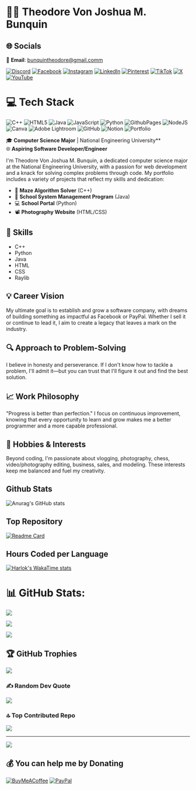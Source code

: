 # 👨‍💻 Theodore Von Joshua M. Bunquin  
## 🌐 Socials
📩 **Email**: bunquintheodore@gmail.comm

[![Discord](https://img.shields.io/badge/Discord-%237289DA.svg?logo=discord&logoColor=white)](https://discord.gg/https://discord.gg/w7AajRnvPx) [![Facebook](https://img.shields.io/badge/Facebook-%231877F2.svg?logo=Facebook&logoColor=white)](https://www.facebook.com/theodore.bunquin.7) [![Instagram](https://img.shields.io/badge/Instagram-%23E4405F.svg?logo=Instagram&logoColor=white)](https://instagram.com/theodorebunquin) [![LinkedIn](https://img.shields.io/badge/LinkedIn-%230077B5.svg?logo=linkedin&logoColor=white)](https://www.linkedin.com/in/theodore-bunquin-4150ba255/) [![Pinterest](https://img.shields.io/badge/Pinterest-%23E60023.svg?logo=Pinterest&logoColor=white)](https://pinterest.com/@bunquintheodore) [![TikTok](https://img.shields.io/badge/TikTok-%23000000.svg?logo=TikTok&logoColor=white)](https://tiktok.com/@theodorebillionaire) [![X](https://img.shields.io/badge/X-black.svg?logo=X&logoColor=white)](https://x.com/@TheodoreBunquin) [![YouTube](https://img.shields.io/badge/YouTube-%23FF0000.svg?logo=YouTube&logoColor=white)](https://www.youtube.com/@theodoretatlonghari5576) 

# 💻 Tech Stack
![C++](https://img.shields.io/badge/c++-%2300599C.svg?style=for-the-badge&logo=c%2B%2B&logoColor=white) ![HTML5](https://img.shields.io/badge/html5-%23E34F26.svg?style=for-the-badge&logo=html5&logoColor=white) ![Java](https://img.shields.io/badge/java-%23ED8B00.svg?style=for-the-badge&logo=openjdk&logoColor=white) ![JavaScript](https://img.shields.io/badge/javascript-%23323330.svg?style=for-the-badge&logo=javascript&logoColor=%23F7DF1E) ![Python](https://img.shields.io/badge/python-3670A0?style=for-the-badge&logo=python&logoColor=ffdd54) ![GithubPages](https://img.shields.io/badge/github%20pages-121013?style=for-the-badge&logo=github&logoColor=white) ![NodeJS](https://img.shields.io/badge/node.js-6DA55F?style=for-the-badge&logo=node.js&logoColor=white) ![Canva](https://img.shields.io/badge/Canva-%2300C4CC.svg?style=for-the-badge&logo=Canva&logoColor=white) ![Adobe Lightroom](https://img.shields.io/badge/Adobe%20Lightroom-31A8FF.svg?style=for-the-badge&logo=Adobe%20Lightroom&logoColor=white) ![GitHub](https://img.shields.io/badge/github-%23121011.svg?style=for-the-badge&logo=github&logoColor=white) ![Notion](https://img.shields.io/badge/Notion-%23000000.svg?style=for-the-badge&logo=notion&logoColor=white) ![Portfolio](https://img.shields.io/badge/Portfolio-%23000000.svg?style=for-the-badge&logo=firefox&logoColor=#FF7139)

🎓 **Computer Science Major** | National Engineering University**  
🌐 **Aspiring Software Developer/Engineer**

I'm Theodore Von Joshua M. Bunquin, a dedicated computer science major at the National Engineering University, with a passion for web development and a knack for solving complex problems through code. My portfolio includes a variety of projects that reflect my skills and dedication:

- 🧩 **Maze Algorithm Solver** (C++)
- 🏫 **School System Management Program** (Java)
- 💻 **School Portal** (Python)
- 📽 **Photography Website** (HTML/CSS)

## 🚀 Skills
- C++
- Python
- Java
- HTML
- CSS
- Raylib

## 💡 Career Vision
My ultimate goal is to establish and grow a software company, with dreams of building something as impactful as Facebook or PayPal. Whether I sell it or continue to lead it, I aim to create a legacy that leaves a mark on the industry.

## 🔍 Approach to Problem-Solving
I believe in honesty and perseverance. If I don't know how to tackle a problem, I'll admit it—but you can trust that I'll figure it out and find the best solution.

## 📈 Work Philosophy
"Progress is better than perfection." I focus on continuous improvement, knowing that every opportunity to learn and grow makes me a better programmer and a more capable professional.

## 🎥 Hobbies & Interests
Beyond coding, I'm passionate about vlogging, photography, chess, video/photography editing, business, sales, and modeling. These interests keep me balanced and fuel my creativity.

## Github Stats
![Anurag's GitHub stats](https://github-readme-stats.vercel.app/api?username=BunquinTheodore&show=reviews,discussions_started,discussions_answered,prs_merged,prs_merged_percentage)

## Top Repository
[![Readme Card](https://github-readme-stats.vercel.app/api/pin/?username=BunquinTheodore&repo=School-Management-System)](https://github.com/BunquinTheodore/School-Management-System)

## Hours Coded per Language
[![Harlok's WakaTime stats](https://github-readme-stats.vercel.app/api/wakatime?username=@BunquinTheodore)](https://github.com/BunquinTheodore/github-readme-stats)


# 📊 GitHub Stats:
![](https://github-readme-stats.vercel.app/api/top-langs/?username=BunquinTheodore&theme=dark&hide_border=false&include_all_commits=false&count_private=false&layout=compact)

![](https://github-readme-stats.vercel.app/api?username=BunquinTheodore&theme=dark&hide_border=false&include_all_commits=false&count_private=false)<br/>

![](https://github-readme-streak-stats.herokuapp.com/?user=BunquinTheodore&theme=dark&hide_border=false)<br/>

## 🏆 GitHub Trophies
![](https://github-profile-trophy.vercel.app/?username=BunquinTheodore&theme=radical&no-frame=false&no-bg=true&margin-w=4)

### ✍️ Random Dev Quote
![](https://quotes-github-readme.vercel.app/api?type=horizontal&theme=radical)

### 🔝 Top Contributed Repo
![](https://github-contributor-stats.vercel.app/api?username=BunquinTheodore&limit=5&theme=dark&combine_all_yearly_contributions=true)

---
[![](https://visitcount.itsvg.in/api?id=BunquinTheodore&icon=5&color=0)](https://visitcount.itsvg.in)

  ## 💰 You can help me by Donating
  [![BuyMeACoffee](https://img.shields.io/badge/Buy%20Me%20a%20Coffee-ffdd00?style=for-the-badge&logo=buy-me-a-coffee&logoColor=black)](https://buymeacoffee.com/2303102n) [![PayPal](https://img.shields.io/badge/PayPal-00457C?style=for-the-badge&logo=paypal&logoColor=white)](https://www.paypal.me/theodorebunquin) 

  
<!-- Proudly created with GPRM ( https://gprm.itsvg.in ) -->
